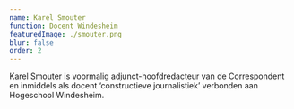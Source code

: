 ```yaml
---
name: Karel Smouter
function: Docent Windesheim
featuredImage: ./smouter.png
blur: false
order: 2
---
```

Karel Smouter is voormalig adjunct-hoofdredacteur van de Correspondent en inmiddels als docent ‘constructieve journalistiek’ verbonden aan Hogeschool Windesheim.
